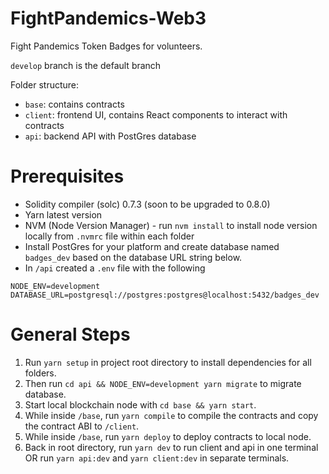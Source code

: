 # FightPandemics-Web3

Fight Pandemics Token Badges for volunteers.

`develop` branch is the default branch

Folder structure:
- `base`: contains contracts
- `client`: frontend UI, contains React components to interact with contracts
- `api`: backend API with PostGres database

# Prerequisites
- Solidity compiler (solc) 0.7.3 (soon to be upgraded to 0.8.0)
- Yarn latest version
- NVM (Node Version Manager) - run `nvm install` to install node version locally from `.nvmrc` file within each folder
- Install PostGres for your platform and create database named `badges_dev` based on the database URL string below.
- In `/api` created a `.env` file with the following
```
NODE_ENV=development
DATABASE_URL=postgresql://postgres:postgres@localhost:5432/badges_dev
```

# General Steps
1. Run `yarn setup` in project root directory to install dependencies for all folders.
2. Then run `cd api && NODE_ENV=development yarn migrate` to migrate database.
3. Start local blockchain node with `cd base && yarn start`.
4. While inside `/base`, run `yarn compile` to compile the contracts and copy the contract ABI to `/client`.
5. While inside `/base`, run `yarn deploy` to deploy contracts to local node.
6. Back in root directory, run `yarn dev` to run client and api in one terminal OR run `yarn api:dev` and `yarn client:dev` in separate terminals.
